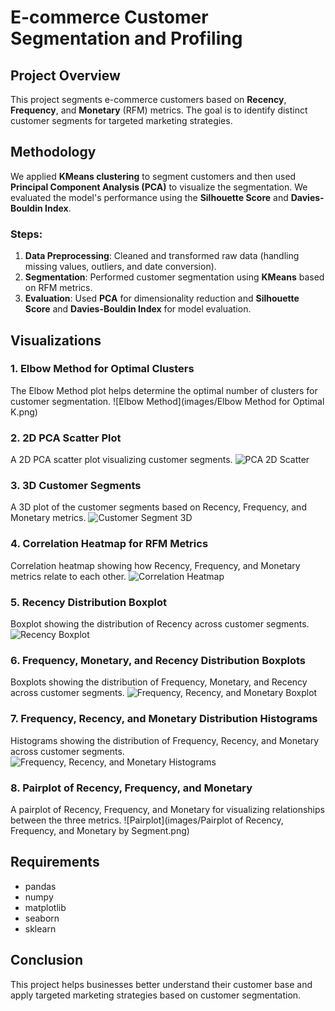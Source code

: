 # E-commerce Customer Segmentation and Profiling

## Project Overview
This project segments e-commerce customers based on **Recency**, **Frequency**, and **Monetary** (RFM) metrics. The goal is to identify distinct customer segments for targeted marketing strategies.

## Methodology
We applied **KMeans clustering** to segment customers and then used **Principal Component Analysis (PCA)** to visualize the segmentation. We evaluated the model's performance using the **Silhouette Score** and **Davies-Bouldin Index**.

### Steps:
1. **Data Preprocessing**: Cleaned and transformed raw data (handling missing values, outliers, and date conversion).
2. **Segmentation**: Performed customer segmentation using **KMeans** based on RFM metrics.
3. **Evaluation**: Used **PCA** for dimensionality reduction and **Silhouette Score** and **Davies-Bouldin Index** for model evaluation.

## Visualizations

### 1. Elbow Method for Optimal Clusters
The Elbow Method plot helps determine the optimal number of clusters for customer segmentation.
![Elbow Method](images/Elbow Method for Optimal K.png)
### 2. 2D PCA Scatter Plot
A 2D PCA scatter plot visualizing customer segments.
![PCA 2D Scatter](images/pca_2d_scatter.png)

### 3. 3D Customer Segments
A 3D plot of the customer segments based on Recency, Frequency, and Monetary metrics.
![Customer Segment 3D](images/customer_segment_3d.png)

### 4. Correlation Heatmap for RFM Metrics
Correlation heatmap showing how Recency, Frequency, and Monetary metrics relate to each other.
![Correlation Heatmap](images/correlation_heatmap.png)

### 5. Recency Distribution Boxplot
Boxplot showing the distribution of Recency across customer segments.
![Recency Boxplot](images/recency_boxplot.png)

### 6. Frequency, Monetary, and Recency Distribution Boxplots
Boxplots showing the distribution of Frequency, Monetary, and Recency across customer segments.
![Frequency, Recency, and Monetary Boxplot](images/frequency_monetary_boxplot.png)

### 7. Frequency, Recency, and Monetary Distribution Histograms
Histograms showing the distribution of Frequency, Recency, and Monetary across customer segments.
![Frequency, Recency, and Monetary Histograms](images/frequency_recency_monetary_histogram.png)

### 8. Pairplot of Recency, Frequency, and Monetary
A pairplot of Recency, Frequency, and Monetary for visualizing relationships between the three metrics.
![Pairplot](images/Pairplot of Recency, Frequency, and Monetary by Segment.png)

## Requirements

- pandas
- numpy
- matplotlib
- seaborn
- sklearn

## Conclusion
This project helps businesses better understand their customer base and apply targeted marketing strategies based on customer segmentation.
